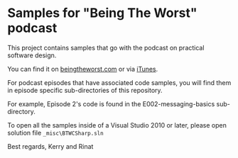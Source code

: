 Samples for "Being The Worst" podcast
============================================

This project contains samples that go with the podcast on practical software design. 

You can find it on [beingtheworst.com](http://beingtheworst.com)
or via [iTunes](http://itunes.apple.com/us/podcast/being-the-worst/id554597082).

For podcast episodes that have associated code samples, you will find them in episode specific sub-directories of this repository.

For example, Episode 2's code is found in the E002-messaging-basics sub-directory.

To open all the samples inside of a Visual Studio 2010 or later, please open solution file `_misc\BTWCSharp.sln`

Best regards,
Kerry and Rinat








